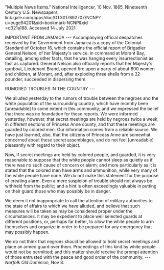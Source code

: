 \"Multiple News Items.\" National Intelligencer, 10 Nov. 1865.
Nineteenth Century U.S. Newspapers,\
link.gale.com/apps/doc/GT3017892707/NCNP?u=euge94201&sid=bookmark-NCNP&xid\
=d321a188. Accessed 14 July 2021.

IMPORTANT FROM JAMAICA --- Accompanying official despatches received by
the Government from Jamaica is a copy of the Colonial Standard of
October 16, which contains the official report of Brigadier General
Nelson, of her Majesty's service, in command at Morant Bay, detailing,
among other facts, that he was hanging every insurrectionist as fast as
captured. General Nelson also officially reports that her Majesty's
gunboat, Lieutenant Brand, opened fire upon a party of about 800 women
and children, at Morant, and, after exploding three shells from a
32-pounder, succeeded in dispersing them.

RUMORED TROUBLES IN THE COUNTRY ---

We alluded yesterday to the rumors of trouble between the negroes and
the white population of the surrounding country, which have recently
been \[unreadable\] to some extent in this community; and we expressed
the belief that there was no foundation for these reports. We were
informed yesterday, however, that secret meetings are held by negroes
twice a week, in different sections of Princess Anne county, and that
these meetings are guarded by colored men. Our information comes from a
reliable source. We have just learned, also, that the citizens of
Princess Anne are somewhat concerned about these secret assemblages, and
do not feel \[unreadable\] pleasantly with regard to their object.

Now, if secret meetings are held by colored people, and guarded, it is
very reasonable to suppose that the white people cannot sleep as quietly
as if there was no such cause of concern or alarm; and more particularly
as it is stated that the colored men have arms and ammunition, while
very many of the white people have none. We do not make this statement
for the purpose of creating alarm. Even a mere suspicion of trouble
should not always be withheld from the public; and a hint is often
exceedingly valuable in putting on their guard those who may possibly be
in danger.

We deem it not inappropriate to call the attention of military
authorities to the state of affairs to which we have alluded, and
believe that such measures will be taken as may be considered proper
under the circumstances. It may be expedient to place well selected
guards at different positions, or, perhaps far better, to allow the
white people to arm themselves and organize in order to be prepared for
any emergency that may possibly happen.

We do not think that negroes should be allowed to hold secret meetings
and place an armed guard over them. Proceedings of this kind by white
people would not be permitted; and this matter should receive the prompt
attention of those entrusted with the peace and good order of the
community. --- *Norfolk Old Dominion*, Nov 8.
